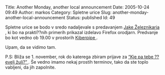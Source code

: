 Title: Another Monday, another local announcement
Date: 2005-10-24 09:49
Author: markos
Category: Spletne urice
Slug: another-monday-another-local-announcement
Status: published
Id: 49

<html>
 <body>
  <div>
   <p>
    Spletne urice se bodo v sredo nadaljevale s predavanjem
    <a href="http://www.jaka.org">
     Jake Železnikarja
    </a>
    , ki bo na prakti??nih primerih prikazal izdelavo Firefox orodjarn. Predvanje bo kot vedno ob 19.00 v prostorih
    <a href="http://www.kiberpipa.org">
     Kiberpipe
    </a>
    .
   </p>
   <p>
    Upam, da se vidimo tam.
   </p>
   <p>
    P.S: Bliža se 1. november, rok do katerega zbiram prijave za
    <a href="kje-pa-tebe-oevelj-zuli.html">
     “Kje pa tebe ??evelj žuli?”
    </a>
    . Še vedno imamo nekaj prostih terminov, tako da ste toplo vabljeni, da jih zapolnite.
   </p>
  </div>
 </body>
</html>